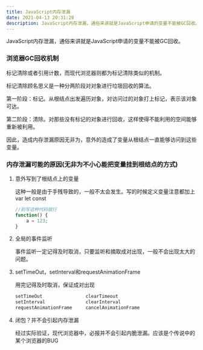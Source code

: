 ```yaml
---
title: JavaScript内存泄漏
date: 2021-04-13 20:31:28
description: JavaScript内存泄漏，通俗来讲就是JavaScript申请的变量不能被GC回收。
---
```


JavaScript内存泄漏，通俗来讲就是JavaScript申请的变量不能被GC回收。

### 浏览器GC回收机制

标记清除或者引用计数，而现代浏览器则都为标记清除类似的机制。

标记清除顾名思义是一种分两阶段对对象进行垃圾回收的算法。

第一阶段：标记。从根结点出发遍历对象，对访问过的对象打上标记，表示该对象可达。

第二阶段：清除。对那些没有标记的对象进行回收，这样使得不能利用的空间能够重新被利用。

因此，造成内存泄漏原因无非为，意外的造成了变量从根结点一直能够访问到这些变量。

### 内存泄漏可能的原因(无非为不小心能把变量挂到根结点的方式)

1. 意外写到了根结点上的变量

    这种一般是由于手残导致的，一般不太会发生。写的时候定义变量注意都加上 var let const

    ```javascript
    //别写这种代码就行
    function() {
        a = 123;
    }

    ```
2. 全局的事件监听

    事件监听一定记得及时取消，只要监听和摘取成对出现，一般不会出现太大的问题。

3. setTimeOut，setInterval和requestAnimationFrame

    用完记得及时取消，保证成对出现
    ```javascript
    setTimeOut                clearTimeout
    setInterval               clearInterval
    requestAnimationFrame     cancelAnimationFrame

    ```

4. 闭包？并不会引起内存泄漏

    经过实际验证，现代浏览器中，必报并不会引起内脆泄漏。应该是个传说中的某个浏览器的BUG
